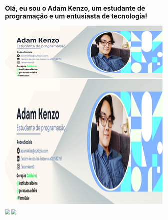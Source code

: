 ## Olá, eu sou o Adam Kenzo, um estudante de programação e um entusiasta de tecnologia!
![Imagem banner](bannerGitHub.png)
<img src="bannerGitHub.png" widht="1200" height="400">
<div> 
 
  <a href="https://www.instagram.com/adamkenz0/" target="_blank"><img src="https://img.shields.io/badge/-Instagram-%23E4405F?style=for-the-badge&logo=instagram&logoColor=white" target="_blank"></a>
  <a href="https://www.linkedin.com/in/adam-kenzo-isa-bezerra-a08158278" target="_blank"><img src="https://img.shields.io/badge/-LinkedIn-%230077B5?style=for-the-badge&logo=linkedin&logoColor=white" target="_blank"></a> 
  
</div>

